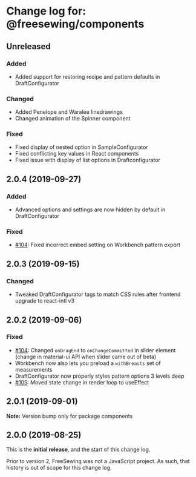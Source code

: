 # Change log for: @freesewing/components


## Unreleased

### Added

 - Added support for restoring recipe and pattern defaults in DraftConfigurator

### Changed

 - Added Penelope and Waralee linedrawings
 - Changed animation of the Spinner component

### Fixed

 - Fixed display of nested option in SampleConfigurator
 - Fixed conflicting key values in React components
 - Fixed issue with display of list options in Draftconfigurator
## 2.0.4 (2019-09-27)

### Added

 - Advanced options and settings are now hidden by default in DraftConfigurator

### Fixed

 - [#104](https://github.com/freesewing/freesewing/issues/104): Fixed incorrect embed setting on Workbench pattern export
## 2.0.3 (2019-09-15)

### Changed

 - Tweaked DraftConfigurator tags to match CSS rules after frontend upgrade to react-intl v3
## 2.0.2 (2019-09-06)

### Fixed

 - [#104](https://github.com/freesewing/freesewing.org/issues/104): Changed `onDragEnd` to `onChangeCommitted` in slider element (change in material-ui API when slider came out of beta)
 - Workbench now also lets you preload a `withBreasts` set of measurements
 - DraftConfigurator now properly styles pattern options 3 levels deep
 - [#105](https://github.com/freesewing/freesewing.org/issues/105): Moved state change in render loop to useEffect
## 2.0.1 (2019-09-01)

**Note:** Version bump only for package components




## 2.0.0 (2019-08-25)

This is the **initial release**, and the start of this change log.

Prior to version 2, FreeSewing was not a JavaScript project.
As such, that history is out of scope for this change log.
